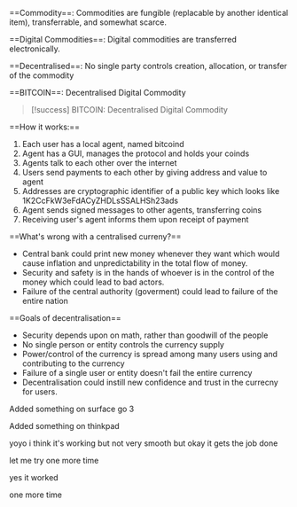 ==Commodity==: Commodities are fungible (replacable by another identical item), transferrable, and somewhat scarce.

==Digital Commodities==: Digital commodities are transferred electronically.

==Decentralised==: No single party controls creation, allocation, or transfer of the commodity

==BITCOIN==: Decentralised Digital Commodity

>[!success] BITCOIN: Decentralised Digital Commodity

==How it works:==
1. Each user has a local agent, named bitcoind
2. Agent has a GUI, manages the protocol and holds your coinds
3. Agents talk to each other over the internet
4. Users send payments to each other by giving address and value to agent
5. Addresses are cryptographic identifier of a public key which looks like 1K2CcFkW3eFdACyZHDLsSSALHSh23ads
6. Agent sends signed messages to other agents, transferring coins
7. Receiving user's agent informs them upon receipt of payment

==What's wrong with a centralised curreny?==
- Central bank could print new money whenever they want which would cause inflation and unpredictability in the total flow of money.
- Security and safety is in the hands of whoever is in the control of the money which could lead to bad actors.
- Failure of the central authority (goverment) could lead to failure of the entire nation

==Goals of decentralisation==
- Security depends upon on math, rather than goodwill of the people
- No single person or entity controls the currency supply
- Power/control of the currency is spread among many users using and contributing to the currency
- Failure of a single user or entity doesn't fail the entire currency
- Decentralisation could instill new confidence and trust in the currecny for users.

Added something on surface go 3

Added something on thinkpad

yoyo i think it's working but not very smooth but okay it gets the job done

let me try one more time

yes it worked

one more time